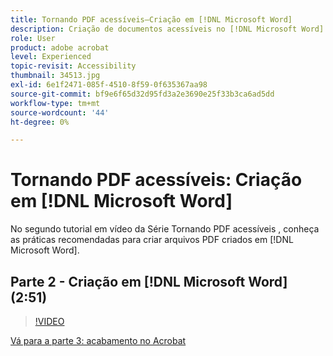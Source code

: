 ```yaml
---
title: Tornando PDF acessíveis—Criação em [!DNL Microsoft Word]
description: Criação de documentos acessíveis no [!DNL Microsoft Word]
role: User
product: adobe acrobat
level: Experienced
topic-revisit: Accessibility
thumbnail: 34513.jpg
exl-id: 6e1f2471-085f-4510-8f59-0f635367aa98
source-git-commit: bf9e6f65d32d95fd3a2e3690e25f33b3ca6ad5dd
workflow-type: tm+mt
source-wordcount: '44'
ht-degree: 0%

---
```


# Tornando PDF acessíveis: Criação em [!DNL Microsoft Word]

No segundo tutorial em vídeo da Série Tornando PDF acessíveis , conheça as práticas recomendadas para criar arquivos PDF criados em [!DNL Microsoft Word].

## Parte 2 - Criação em [!DNL Microsoft Word] (2:51)

>[!VIDEO](https://video.tv.adobe.com/v/34513?hidetitle=true)

[Vá para a parte 3: acabamento no Acrobat](finishing-in-acrobat.md)